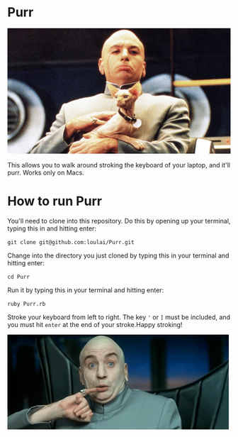 Purr
====

![Dr evil knows whats up](drevil.png)

This allows you to walk around stroking the keyboard of your laptop, and it'll purr. Works only on Macs.

How to run Purr
====
You'll need to clone into this repository. Do this by opening up your terminal, typing this in and hitting enter:
```
git clone git@github.com:loulai/Purr.git 
```

Change into the directory you just cloned by typing this in your terminal and hitting enter:
```
cd Purr
```

Run it by typing this in your terminal and hitting enter:
```
ruby Purr.rb
```

Stroke your keyboard from left to right. The key `'` or `]` must be included, and you must hit `enter` at the end of your stroke.Happy stroking!

![teehee!](pinky.gif)